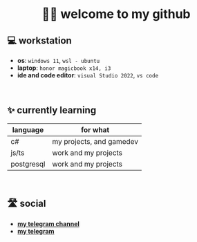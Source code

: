 <h1 align="center">👋🏻 welcome to my github</h1>

## 💻 **workstation**

- **os**: `windows 11`, `wsl - ubuntu`
- **laptop**: `honor magicbook x14, i3`
- **ide and code editor**: `visual Studio 2022`, `vs code`

<br>

## ✨ **currently learning**
 | language | for what |
 | --- | --- |
 | c# | my projects, and gamedev
 | js/ts | work and my projects |
 | postgresql | work and my projects | 

<br>

## 🛣️ **social**

- **[my telegram channel](https://t.me/road_to_bigtech "road to bigtech (russian)")**
- **[my telegram](https://t.me/vcusnx "this is my telegram profile")**
